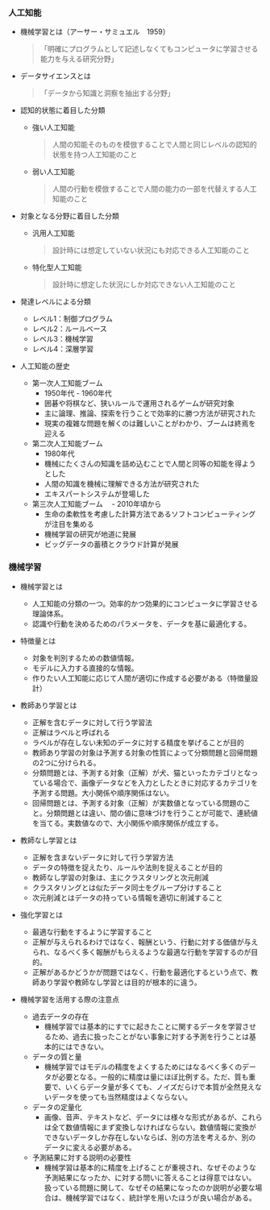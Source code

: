 
### 人工知能
* 機械学習とは（アーサー・サミュエル　1959）
  > 「明確にプログラムとして記述しなくてもコンピュータに学習させる能力を与える研究分野」

* データサイエンスとは
  > 「データから知識と洞察を抽出する分野」

* 認知的状態に着目した分類
  * 強い人工知能
    > 人間の知能そのものを模倣することで人間と同じレベルの認知的状態を持つ人工知能のこと
  * 弱い人工知能
    >人間の行動を模倣することで人間の能力の一部を代替えする人工知能のこと

* 対象となる分野に着目した分類
  * 汎用人工知能
    >  設計時には想定していない状況にも対応できる人工知能のこと
  * 特化型人工知能
    > 設計時に想定した状況にしか対応できない人工知能のこと

* 発達レベルによる分類
  - レベル1：制御プログラム
  - レベル2：ルールベース
  - レベル3：機械学習
  - レベル4：深層学習

* 人工知能の歴史
  * 第一次人工知能ブーム
    - 1950年代 - 1960年代 
    - 囲碁や将棋など、狭いルールで運用されるゲームが研究対象
    - 主に論理、推論、探索を行うことで効率的に勝つ方法が研究された
    - 現実の複雑な問題を解くのは難しいことがわかり、ブームは終焉を迎える
  * 第二次人工知能ブーム
    - 1980年代
    - 機械にたくさんの知識を詰め込むことで人間と同等の知能を得ようとした
    - 人間の知識を機械に理解できる方法が研究された
    - エキスパートシステムが登場した
  * 第三次人工知能ブーム
  　- 2010年頃から
    - 生命の柔軟性を考慮した計算方法であるソフトコンピューティングが注目を集める
    - 機械学習の研究が地道に発展
    - ビッグデータの蓄積とクラウド計算が発展

### 機械学習
* 機械学習とは
  - 人工知能の分類の一つ。効率的かつ効果的にコンピュータに学習させる理論体系。
  - 認識や行動を決めるためのパラメータを、データを基に最適化する。

* 特徴量とは
  - 対象を判別するための数値情報。
  - モデルに入力する直接的な情報。
  - 作りたい人工知能に応じて人間が適切に作成する必要がある（特徴量設計）

* 教師あり学習とは
  - 正解を含むデータに対して行う学習法
  - 正解はラベルと呼ばれる
  - ラベルが存在しない未知のデータに対する精度を挙げることが目的
  - 教師あり学習の対象は予測する対象の性質によって分類問題と回帰問題の2つに分けられる。
  - 分類問題とは、予測する対象（正解）が犬、猫といったカテゴリとなっている場合で、画像データなどを入力としたときに対応するカテゴリを予測する問題。大小関係や順序関係はない。
  - 回帰問題とは、予測する対象（正解）が実数値となっている問題のこと。分類問題とは違い、間の値に意味づけを行うことが可能で、連続値を当てる。実数値なので、大小関係や順序関係が成立する。

* 教師なし学習とは
  - 正解を含まないデータに対して行う学習方法
  - データの特徴を捉えたり、ルールや法則を捉えることが目的
  - 教師なし学習の対象は、主にクラスタリングと次元削減
  - クラスタリングとは似たデータ同士をグループ分けすること
  - 次元削減とはデータの持っている情報を適切に削減すること

* 強化学習とは
  - 最適な行動をするように学習すること
  - 正解が与えられるわけではなく、報酬という、行動に対する価値が与えられ、なるべく多く報酬がもらえるような最適な行動を学習するのが目的。
  - 正解があるかどうかが問題ではなく、行動を最適化するという点で、教師あり学習や教師なし学習とは目的が根本的に違う。

* 機械学習を活用する際の注意点
  * 過去データの存在
    - 機械学習では基本的にすでに起きたことに関するデータを学習させるため、過去に扱ったことがない事象に対する予測を行うことは基本的にはできない。
  * データの質と量
    - 機械学習ではモデルの精度をよくするためにはなるべく多くのデータが必要となる。一般的に精度は量にほぼ比例する。ただ、質も重要で、いくらデータ量が多くても、ノイズだらけで本質が全然見えないデータを使っても当然精度はよくならない。
  * データの定量化
    - 画像、音声、テキストなど、データには様々な形式があるが、これらは全て数値情報にまず変換しなければならない。数値情報に変換ができないデータしか存在しないならば、別の方法を考えるか、別のデータに変える必要がある。
  * 予測結果に対する説明の必要性
    - 機械学習は基本的に精度を上げることが重視され、なぜそのような予測結果になったか、に対する問いに答えることは得意ではない。扱っている問題に関して、なぜその結果になったのか説明が必要な場合は、機械学習ではなく、統計学を用いたほうが良い場合がある。


